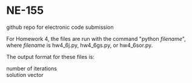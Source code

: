 # NE-155
github repo for electronic code submission

For Homework 4, the files are run with the command "python *filename*", where *filename* is hw4_6j.py,
hw4\_6gs.py, or hw4\_6sor.py.

The output format for these files is:

number of iterations  
solution vector
